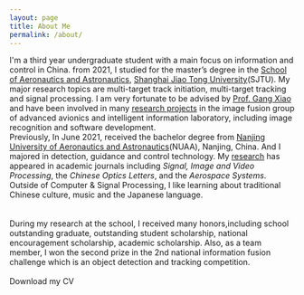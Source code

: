 ```yaml
---
layout: page
title: About Me
permalink: /about/
---
```

I'm a third year undergraduate student with a main focus on information and control in China. from 2021, I studied for the master’s degree in the <a href="https://www.aero.sjtu.edu.cn/">School of Aeronautics and Astronautics</a>, <a href="https://www.sjtu.edu.cn/">Shanghai Jiao Tong University</a>(SJTU). My major research topics are multi-target track initiation, multi-target tracking and signal processing. I am very fortunate to be advised by <a href="https://www.aero.sjtu.edu.cn/Data/View/1025"> Prof. Gang Xiao</a> and have been involved in many <a href="https://zengliuivy.github.io/tutorials">research projects</a> in the image fusion group of advanced avionics and intelligent information laboratory, including image recognition and software development.
<br>
Previously, In June 2021, received the bachelor degree from <a href="https://www.nuaa.edu.cn/">Nanjing University of Aeronautics and Astronautics</a>(NUAA), Nanjing, China. And I majored in detection, guidance and control technology. My <a href="https://zengliuivy.github.io/research">research</a> has appeared in academic journals including <i>Signal, Image and Video Processing</i>, the <i>Chinese Optics Letters</i>, and the <i>Aerospace Systems</i>. Outside of Computer & Signal Processing, I like learning about traditional Chinese culture, music and the Japanese language.   
<br>
<br>
During my research at the school, I received many honors,including school outstanding graduate, outstanding student scholarship, national encouragement scholarship, academic scholarship. Also, as a team member, I won the second prize in the 2nd national information fusion challenge which is an object detection and tracking competition.
<br>
<br>
Download my <a pdf src="cv.pdf" download="Liu Zeng- CV">CV</a><br>
<br>
